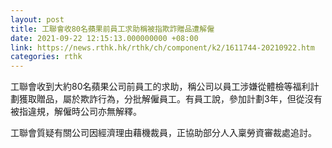 ```yaml
---
layout: post
title: 工聯會收80名蘋果前員工求助稱被指欺詐贈品遭解僱
date: 2021-09-22 12:15:13.000000000 +08:00
link: https://news.rthk.hk/rthk/ch/component/k2/1611744-20210922.htm
categories: rthk
---
```


工聯會收到大約80名蘋果公司前員工的求助，稱公司以員工涉嫌從體檢等福利計劃獲取贈品，屬於欺詐行為，分批解僱員工。有員工說，參加計劃3年，但從沒有被指違規，解僱時公司亦無解釋。

工聯會質疑有關公司因經濟理由藉機裁員，正協助部分人入稟勞資審裁處追討。

